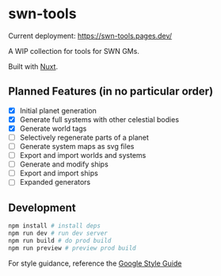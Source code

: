 # swn-tools

Current deployment: https://swn-tools.pages.dev/

A WIP collection for tools for SWN GMs.

Built with [Nuxt](https://nuxt.com).

## Planned Features (in no particular order)

- [x] Initial planet generation
- [x] Generate full systems with other celestial bodies
- [x] Generate world tags
- [ ] Selectively regenerate parts of a planet
- [ ] Generate system maps as svg files
- [ ] Export and import worlds and systems
- [ ] Generate and modify ships
- [ ] Export and import ships
- [ ] Expanded generators

## Development

```sh
npm install # install deps
npm run dev # run dev server
npm run build # do prod build
npm run preview # preview prod build
```

For style guidance, reference the [Google Style Guide](https://google.github.io/styleguide/tsguide.html)
